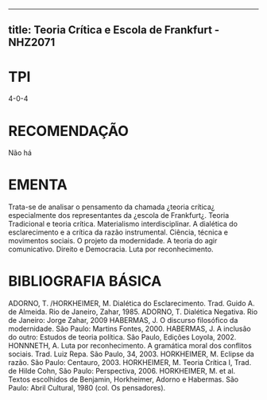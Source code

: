 
---
title: Teoria Crítica e Escola de Frankfurt - NHZ2071 
---

# TPI

4-0-4

# RECOMENDAÇÃO

Não há

# EMENTA

Trata-se de analisar o pensamento da chamada ¿teoria crítica¿ especialmente dos representantes da ¿escola de Frankfurt¿. Teoria Tradicional e teoria crítica. Materialismo interdisciplinar. A dialética do esclarecimento e a crítica da razão instrumental. Ciência, técnica e movimentos sociais. O projeto da modernidade. A teoria do agir comunicativo. Direito e Democracia. Luta por reconhecimento.

# BIBLIOGRAFIA BÁSICA

ADORNO, T. /HORKHEIMER, M. Dialética do Esclarecimento. Trad. Guido A. de Almeida. Rio de Janeiro, Zahar, 1985.
ADORNO, T. Dialética Negativa. Rio de Janeiro: Jorge Zahar, 2009
HABERMAS, J. O discurso filosófico da modernidade. São Paulo: Martins Fontes, 2000.
HABERMAS, J. A inclusão do outro: Estudos de teoria política. São Paulo, Edições Loyola, 2002.
HONNNETH, A. Luta por reconhecimento. A gramática moral dos conflitos sociais. Trad. Luiz Repa. São Paulo, 34, 2003.
HORKHEIMER, M. Eclipse da razão. São Paulo: Centauro, 2003.
HORKHEIMER, M. Teoria Crítica I, Trad. de Hilde Cohn, São Paulo: Perspectiva, 2006.
HORKHEIMER, M. et al. Textos escolhidos de Benjamin, Horkheimer, Adorno e Habermas. São Paulo: Abril Cultural, 1980 (col. Os pensadores).
        